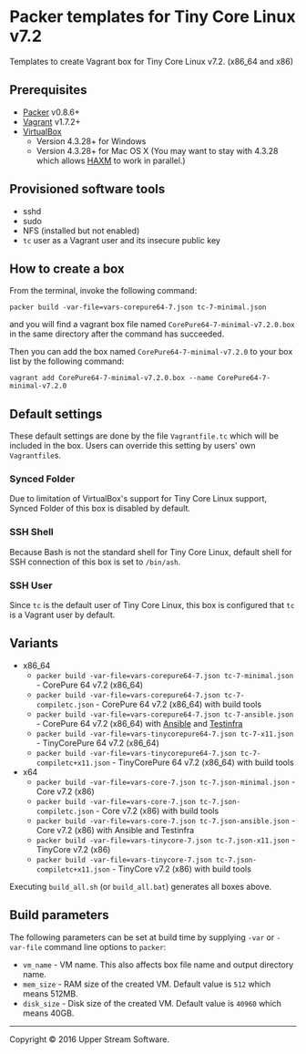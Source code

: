 # Packer templates for Tiny Core Linux v7.2

Templates to create Vagrant box for Tiny Core Linux v7.2. (x86_64 and x86)

## Prerequisites

* [Packer] v0.8.6+
* [Vagrant] v1.7.2+
* [VirtualBox]
	* Version 4.3.28+ for Windows
	* Version 4.3.28+ for Mac OS X (You may want to stay with 4.3.28 which allows [HAXM] to work in parallel.)

[Packer]: https://www.packer.io/ "Packer by HashiCorp"
[Vagrant]: https://www.vagrantup.com/ "Vagrant"
[VirtualBox]: https://www.virtualbox.org/ "Oracle VM VirtualBox"
[HAXM]: https://software.intel.com/en-us/android/articles/intel-hardware-accelerated-execution-manager
        "Intel&reg; Hardware Accelerated Execution Manager"

## Provisioned software tools

* sshd
* sudo
* NFS (installed but not enabled)
* `tc` user as a Vagrant user and its insecure public key

## How to create a box

From the terminal, invoke the following command:

	packer build -var-file=vars-corepure64-7.json tc-7-minimal.json

and you will find a vagrant box file named `CorePure64-7-minimal-v7.2.0.box`
in the same directory after the command has succeeded.

Then you can add the box named `CorePure64-7-minimal-v7.2.0` to your box list
by the following command:

	vagrant add CorePure64-7-minimal-v7.2.0.box --name CorePure64-7-minimal-v7.2.0

## Default settings

These default settings are done by the file `Vagrantfile.tc` which will be included in the box.
Users can override this setting by users' own `Vagrantfile`s.

### Synced Folder

Due to limitation of VirtualBox's support for Tiny Core Linux support, Synced Folder of this box is disabled by default.

### SSH Shell

Because Bash is not the standard shell for Tiny Core Linux, default shell for SSH connection of this box
is set to `/bin/ash`.

### SSH User

Since `tc` is the default user of Tiny Core Linux, this box is configured that `tc` is a Vagrant user by default.

## Variants

* x86_64
    * `packer build -var-file=vars-corepure64-7.json tc-7-minimal.json` - CorePure 64 v7.2 (x86_64)
    * `packer build -var-file=vars-corepure64-7.json tc-7-compiletc.json` - CorePure 64 v7.2 (x86_64) with build tools
    * `packer build -var-file=vars-corepure64-7.json tc-7-ansible.json` - CorePure 64 v7.2 (x86_64) with [Ansible] and [Testinfra]
    * `packer build -var-file=vars-tinycorepure64-7.json tc-7-x11.json` - TinyCorePure 64 v7.2 (x86_64)
    * `packer build -var-file=vars-tinycorepure64-7.json tc-7-compiletc+x11.json` - TinyCorePure 64 v7.2 (x86_64) with build tools
* x64
    * `packer build -var-file=vars-core-7.json tc-7.json-minimal.json` - Core v7.2 (x86)
    * `packer build -var-file=vars-core-7.json tc-7.json-compiletc.json` - Core v7.2 (x86) with build tools
    * `packer build -var-file=vars-core-7.json tc-7.json-ansible.json` - Core v7.2 (x86) with Ansible and Testinfra
    * `packer build -var-file=vars-tinycore-7.json tc-7.json-x11.json` - TinyCore v7.2 (x86)
    * `packer build -var-file=vars-tinycore-7.json tc-7.json-compiletc+x11.json` - TinyCore v7.2 (x86) with build tools

Executing `build_all.sh` (or `build_all.bat`) generates all boxes above.

[Ansible]: https://www.ansible.com/ "Ansible is Simple IT Automation"
[Testinfra]: https://testinfra.readthedocs.io/en/latest/ "Testinfra test your infrastructure &mdash; testinfra 1.4.2 documentation"

## Build parameters

The following parameters can be set at build time by supplying `-var` or `-var-file` command line options to `packer`:

* `vm_name` - VM name.  This also affects box file name and output directory name.
* `mem_size` - RAM size of the created VM.  Default value is `512` which means 512MB.
* `disk_size` - Disk size of the created VM.  Default value is `40960` which means 40GB.

- - -

Copyright &copy; 2016 Upper Stream Software.
